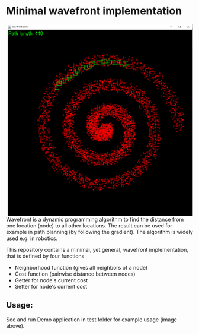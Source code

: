 # Minimal wavefront implementation

<p>
  <img align="right" src="images/spiral.png" width="500"/>
</p>

Wavefront is a dynamic programming algorithm to find the distance from one location (node) to
all other locations. The result can be used for example in path planning
 (by following the gradient). The algorithm is widely used e.g. in robotics.
 
 This repository contains a minimal, yet general, wavefront implementation, that is defined by
 four functions
 * Neighborhood function (gives all neighbors of a node)
 * Cost function (pairwise distance between nodes)
 * Getter for node's current cost
 * Setter for node's current cost
 
 
 ## Usage:
 
 See and run Demo application in test folder for example usage (image above). 

